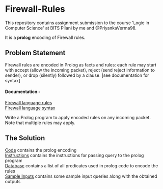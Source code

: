 # Firewall-Rules

This repository contains assignment submission to the course 'Logic in Computer Science' at BITS Pilani by me and @PriyankaVerma98.

It is a **prolog** encoding of Firewall rules.
<br>

## Problem Statement 

 Firewall rules are encoded in Prolog as facts and rules: each rule may start with accept (allow the incoming packet),         reject (send reject information to sender), or drop (silently) followed by a clause. [see documentation for syntax]

#### Documentation - 
[Firewall language rules](Firewall_rules_language.md) <br>
[Firewall language syntax](Firewall_rules_syntax.md)

Write a Prolog program to apply encoded rules on any incoming packet. Note that multiple rules may apply.



## The Solution

[Code](Code.pl) contains the prolog encoding <br>
[Instructions](instructions.txt) contains the instructions for passing query to the prolog program <br>
[Database](Database.txt) contains a list of all predicates used in prolog code to encode the rules <br>
[Sample Inputs](inputFile.txt) contains some sample input queries along with the obtained outputs
